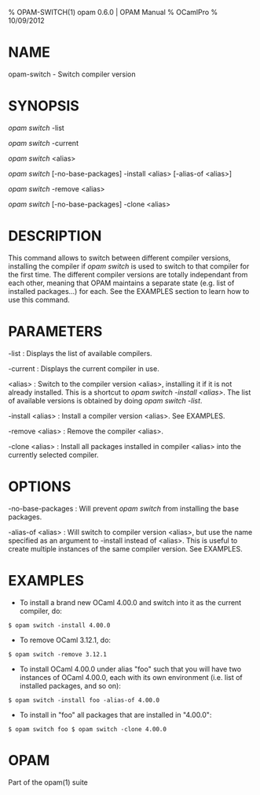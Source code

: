 % OPAM-SWITCH(1) opam 0.6.0 | OPAM Manual
% OCamlPro
% 10/09/2012

# NAME

opam-switch - Switch compiler version

# SYNOPSIS

*opam switch* -list

*opam switch* -current

*opam switch* \<alias\>

*opam switch* [-no-base-packages] -install \<alias\> [-alias-of \<alias\>]

*opam switch* -remove \<alias\>

*opam switch* [-no-base-packages] -clone \<alias\>

# DESCRIPTION

This command allows to switch between different compiler versions,
installing the compiler if *opam switch* is used to switch to that
compiler for the first time. The different compiler versions are
totally independant from each other, meaning that OPAM maintains a
separate state (e.g. list of installed packages...) for each. See
the EXAMPLES section to learn how to use this command.

# PARAMETERS

-list
:   Displays the list of available compilers.

-current
:   Displays the current compiler in use.

\<alias\>
:   Switch to the compiler version \<alias\>, installing it if it is not
    already installed. This is a shortcut to *opam switch -install
    \<alias\>*. The list of available versions is obtained by doing
    *opam switch -list*.

-install \<alias\>
:   Install a compiler version \<alias\>. See EXAMPLES.

-remove \<alias\>
:   Remove the compiler \<alias\>.

-clone \<alias\>
:   Install all packages installed in compiler \<alias\> into the
    currently selected compiler.

# OPTIONS

-no-base-packages
:   Will prevent *opam switch* from installing the base packages.


-alias-of \<alias\>
:   Will switch to compiler version \<alias\>, but use the name
    specified as an argument to -install instead of \<alias\>. This is
    useful to create multiple instances of the same compiler
    version. See EXAMPLES.

# EXAMPLES

* To install a brand new OCaml 4.00.0 and switch into it as the current
compiler, do:

`$ opam switch -install 4.00.0`

* To remove OCaml 3.12.1, do:

`$ opam switch -remove 3.12.1`

* To install OCaml 4.00.0 under alias "foo" such that you will have
  two instances of OCaml 4.00.0, each with its own environment
  (i.e. list of installed packages, and so on):

`$ opam switch -install foo -alias-of 4.00.0`

* To install in "foo" all packages that are installed in "4.00.0":

`$ opam switch foo
 $ opam switch -clone 4.00.0
`
# OPAM

Part of the opam(1) suite
